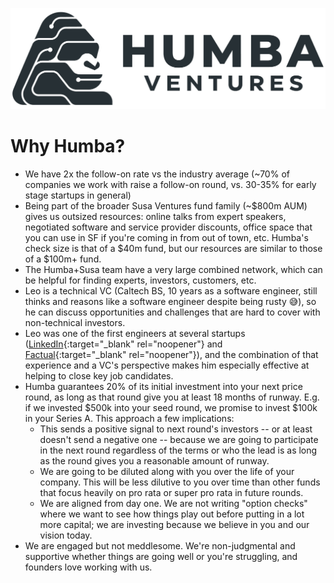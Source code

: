<a href="#top"></a>

<link rel="stylesheet" href="../style.css">

[![Logo](../humba_logo.png)](https://humbaventures.com/)

# Why Humba?

* We have 2x the follow-on rate vs the industry average (~70% of companies we work with raise a follow-on round, vs. 30-35% for early stage startups in general)
* Being part of the broader Susa Ventures fund family (~$800m AUM) gives us outsized resources: online talks from expert speakers, negotiated software and service provider discounts, office space that you can use in SF if you're coming in from out of town, etc. Humba's check size is that of a $40m fund, but our resources are similar to those of a $100m+ fund.
* The Humba+Susa team have a very large combined network, which can be helpful for finding experts, investors, customers, etc.
* Leo is a technical VC (Caltech BS, 10 years as a software engineer, still thinks and reasons like a software engineer despite being rusty 😅), so he can discuss opportunities and challenges that are hard to cover with non-technical investors.
* Leo was one of the first engineers at several startups ([LinkedIn](https://www.linkedin.com/){:target="_blank" rel="noopener"} and [Factual](https://www.crunchbase.com/organization/factual){:target="_blank" rel="noopener"}), and the combination of that experience and a VC's perspective makes him especially effective at helping to close key job candidates.
* Humba guarantees 20% of its initial investment into your next price round, as long as that round give you at least 18 months of runway. E.g. if we invested $500k into your seed round, we promise to invest $100k in your Series A. This approach a few implications:
    * This sends a positive signal to next round's investors -- or at least doesn't send a negative one -- because we are going to participate in the next round regardless of the terms or who the lead is as long as the round gives you a reasonable amount of runway.
    * We are going to be diluted along with you over the life of your company. This will be less dilutive to you over time than other funds that focus heavily on pro rata or super pro rata in future rounds.
    * We are aligned from day one. We are not writing "option checks" where we want to see how things play out before putting in a lot more capital; we are investing because we believe in you and our vision today.
* We are engaged but not meddlesome. We're non-judgmental and supportive whether things are going well or you're struggling, and founders love working with us.
